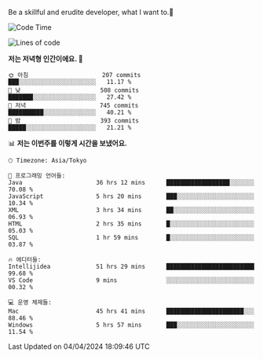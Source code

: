 Be a skillful and erudite developer, what I want to.👶

<!--START_SECTION:waka-->
![Code Time](http://img.shields.io/badge/Code%20Time-662%20hrs%2053%20mins-blue)

![Lines of code](https://img.shields.io/badge/%EC%A0%80%EB%8A%94%20%EC%97%AC%ED%83%9C%EA%B9%8C%EC%A7%80%20-1.1%20million%20%EC%A4%84%EC%9D%98%20%EC%BD%94%EB%93%9C%EB%A5%BC%20%EC%9E%91%EC%84%B1%ED%96%88%EC%96%B4%EC%9A%94.-blue)

**저는 저녁형 인간이에요. 🦉** 

```text
🌞 아침                     207 commits         ███░░░░░░░░░░░░░░░░░░░░░░   11.17 % 
🌆 낮　                     508 commits         ███████░░░░░░░░░░░░░░░░░░   27.42 % 
🌃 저녁                     745 commits         ██████████░░░░░░░░░░░░░░░   40.21 % 
🌙 밤　                     393 commits         █████░░░░░░░░░░░░░░░░░░░░   21.21 % 
```


📊 **저는 이번주를 이렇게 시간을 보냈어요.** 

```text
🕑︎ Timezone: Asia/Tokyo

💬 프로그래밍 언어들: 
Java                     36 hrs 12 mins      ██████████████████░░░░░░░   70.08 % 
JavaScript               5 hrs 20 mins       ███░░░░░░░░░░░░░░░░░░░░░░   10.34 % 
XML                      3 hrs 34 mins       ██░░░░░░░░░░░░░░░░░░░░░░░   06.93 % 
HTML                     2 hrs 35 mins       █░░░░░░░░░░░░░░░░░░░░░░░░   05.03 % 
SQL                      1 hr 59 mins        █░░░░░░░░░░░░░░░░░░░░░░░░   03.87 % 

🔥 에디터들: 
Intellijidea             51 hrs 29 mins      █████████████████████████   99.68 % 
VS Code                  9 mins              ░░░░░░░░░░░░░░░░░░░░░░░░░   00.32 % 

💻 운영 체제들: 
Mac                      45 hrs 41 mins      ██████████████████████░░░   88.46 % 
Windows                  5 hrs 57 mins       ███░░░░░░░░░░░░░░░░░░░░░░   11.54 % 
```


 Last Updated on 04/04/2024 18:09:46 UTC
<!--END_SECTION:waka-->
